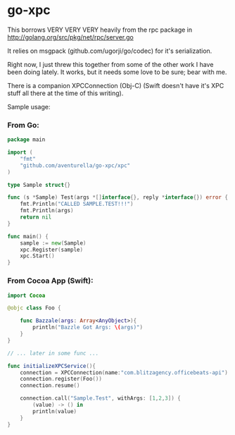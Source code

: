 # go-xpc

This borrows VERY VERY VERY heavily from the rpc package in
http://golang.org/src/pkg/net/rpc/server.go

It relies on msgpack (github.com/ugorji/go/codec) for it's serialization.

Right now, I just threw this together from some of the other work I have
been doing lately. It works, but it needs some love to be sure; bear with me.

There is a companion XPCConnection (Obj-C) (Swift doesn't have it's XPC
stuff all there at the time of this writing).



Sample usage:

### From Go:

``` go
package main

import (
    "fmt"
    "github.com/aventurella/go-xpc/xpc"
)

type Sample struct{}

func (s *Sample) Test(args *[]interface{}, reply *interface{}) error {
    fmt.Println("CALLED SAMPLE.TEST!!!")
    fmt.Println(args)
    return nil
}

func main() {
    sample := new(Sample)
    xpc.Register(sample)
    xpc.Start()
}
```



### From Cocoa App (Swift):

```swift
import Cocoa

@objc class Foo {

    func Bazzale(args: Array<AnyObject>){
        println("Bazzle Got Args: \(args)")
    }
}

// ... later in some func ...

func initializeXPCService(){
    connection = XPCConnection(name:"com.blitzagency.officebeats-api")
    connection.register(Foo())
    connection.resume()

    connection.call("Sample.Test", withArgs: [1,2,3]) {
        (value) -> () in
        println(value)
    }
}

```


